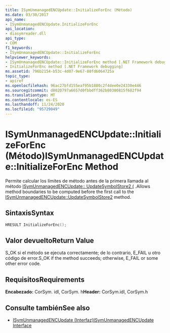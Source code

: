 ```yaml
---
title: ISymUnmanagedENCUpdate::InitializeForEnc (Método)
ms.date: 03/30/2017
api_name:
- ISymUnmanagedENCUpdate.InitializeForEnc
api_location:
- diasymreader.dll
api_type:
- COM
f1_keywords:
- ISymUnmanagedENCUpdate::InitializeForEnc
helpviewer_keywords:
- ISymUnmanagedENCUpdate::InitializeForEnc method [.NET Framework debugging]
- InitializeForEnc method [.NET Framework debugging]
ms.assetid: 796b2154-b53c-4d07-9e67-80fd6064725a
topic_type:
- apiref
ms.openlocfilehash: 96ac27bfd155eaf95b1880c2f4dee0e24330e446
ms.sourcegitcommit: d8020797a6657d0fbbdff362b80300815f682f94
ms.translationtype: MT
ms.contentlocale: es-ES
ms.lasthandoff: 11/24/2020
ms.locfileid: "95729049"
---
```

# <a name="isymunmanagedencupdateinitializeforenc-method"></a><span data-ttu-id="9da4d-102">ISymUnmanagedENCUpdate::InitializeForEnc (Método)</span><span class="sxs-lookup"><span data-stu-id="9da4d-102">ISymUnmanagedENCUpdate::InitializeForEnc Method</span></span>

<span data-ttu-id="9da4d-103">Permite calcular los límites de método antes de la primera llamada al método [ISymUnmanagedENCUpdate:: UpdateSymbolStore2 (](isymunmanagedencupdate-updatesymbolstore2-method.md) .</span><span class="sxs-lookup"><span data-stu-id="9da4d-103">Allows method boundaries to be computed before the first call to the [ISymUnmanagedENCUpdate::UpdateSymbolStore2](isymunmanagedencupdate-updatesymbolstore2-method.md) method.</span></span>  
  
## <a name="syntax"></a><span data-ttu-id="9da4d-104">Sintaxis</span><span class="sxs-lookup"><span data-stu-id="9da4d-104">Syntax</span></span>  
  
```cpp  
HRESULT InitializeForEnc();  
```  
  
## <a name="return-value"></a><span data-ttu-id="9da4d-105">Valor devuelto</span><span class="sxs-lookup"><span data-stu-id="9da4d-105">Return Value</span></span>  

 <span data-ttu-id="9da4d-106">S_OK si el método se ejecuta correctamente; de lo contrario, E_FAIL u otro código de error.</span><span class="sxs-lookup"><span data-stu-id="9da4d-106">S_OK if the method succeeds; otherwise, E_FAIL or some other error code.</span></span>  
  
## <a name="requirements"></a><span data-ttu-id="9da4d-107">Requisitos</span><span class="sxs-lookup"><span data-stu-id="9da4d-107">Requirements</span></span>  

 <span data-ttu-id="9da4d-108">**Encabezado:** CorSym. idl, CorSym. h</span><span class="sxs-lookup"><span data-stu-id="9da4d-108">**Header:** CorSym.idl, CorSym.h</span></span>  
  
## <a name="see-also"></a><span data-ttu-id="9da4d-109">Consulte también</span><span class="sxs-lookup"><span data-stu-id="9da4d-109">See also</span></span>

- [<span data-ttu-id="9da4d-110">ISymUnmanagedENCUpdate (Interfaz)</span><span class="sxs-lookup"><span data-stu-id="9da4d-110">ISymUnmanagedENCUpdate Interface</span></span>](isymunmanagedencupdate-interface.md)
